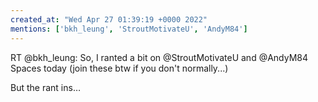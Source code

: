 ```yaml
---
created_at: "Wed Apr 27 01:39:19 +0000 2022"
mentions: ['bkh_leung', 'StroutMotivateU', 'AndyM84']
---
```


RT @bkh_leung: So, I ranted a bit on @StroutMotivateU and @AndyM84 Spaces today (join these btw if you don't normally...)

But the rant ins…